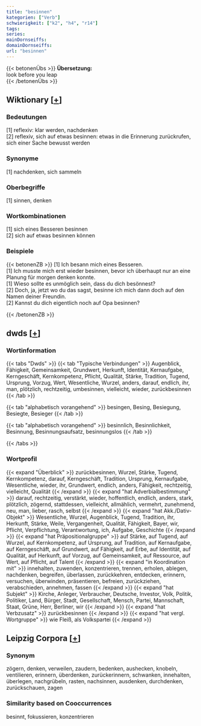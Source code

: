 ```yaml
---
title: "besinnen"
kategorien: ["Verb"]
schwierigkeit: ["k2", "h4", "r14"]
tags:
series:
mainDornseiffs:
domainDornseiffs:
url: "besinnen"
---
```


{{< betonenÜbs >}}
**Übersetzung:**  
look before you leap  
{{< /betonenÜbs >}}

## Wiktionary [[+](https://de.wiktionary.org/wiki/besinnen)]

### Bedeutungen
[1] reflexiv: klar werden, nachdenken  
[2] reflexiv, sich auf etwas besinnen: etwas in die Erinnerung zurückrufen, sich einer Sache bewusst werden  

### Synonyme
[1] nachdenken, sich sammeln  

### Oberbegriffe
[1] sinnen, denken  

### Wortkombinationen
[1] sich eines Besseren besinnen  
[2] sich auf etwas besinnen können  

### Beispiele
{{< betonenZB >}}
[1] Ich besann mich eines Besseren.  
[1] Ich musste mich erst wieder besinnen, bevor ich überhaupt nur an eine Planung für morgen denken konnte.  
[1] Wieso sollte es unmöglich sein, dass du dich besönnest?  
[2] Doch, ja, jetzt wo du das sagst, besinne ich mich dann doch auf den Namen deiner Freundin.  
[2] Kannst du dich eigentlich noch auf Opa besinnen?  

{{< /betonenZB >}}


## dwds [[+](https://www.dwds.de/wb/besinnen)]

### Wortinformation
{{< tabs "Dwds" >}}
{{< tab "Typische Verbindungen" >}}
Augenblick, Fähigkeit, Gemeinsamkeit, Grundwert, Herkunft, Identität, Kernaufgabe, Kerngeschäft, Kernkompetenz, Pflicht, Qualität, Stärke, Tradition, Tugend, Ursprung, Vorzug, Wert, Wesentliche, Wurzel, anders, darauf, endlich, ihr, man, plötzlich, rechtzeitig, umbesinnen, vielleicht, wieder, zurückbesinnen
{{< /tab >}}

{{< tab "alphabetisch vorangehend" >}}
besingen, Besing, Besiegung, Besiegte, Besieger
{{< /tab >}}

{{< tab "alphabetisch vorangehend" >}}
besinnlich, Besinnlichkeit, Besinnung, Besinnungsaufsatz, besinnungslos
{{< /tab >}}

{{< /tabs >}}

### Wortprofil
{{< expand "Überblick" >}} zurückbesinnen, Wurzel, Stärke, Tugend, Kernkompetenz, darauf, Kerngeschäft, Tradition, Ursprung, Kernaufgabe, Wesentliche, wieder, ihr, Grundwert, endlich, anders, Fähigkeit, rechtzeitig, vielleicht, Qualität {{< /expand >}}
{{< expand "hat Adverbialbestimmung" >}} darauf, rechtzeitig, verstärkt, wieder, hoffentlich, endlich, anders, stark, plötzlich, zögernd, stattdessen, vielleicht, allmählich, vermehrt, zunehmend, neu, man, lieber, rasch, selbst {{< /expand >}}
{{< expand "hat Akk./Dativ-Objekt" >}} Wesentliche, Wurzel, Augenblick, Tugend, Tradition, ihr, Herkunft, Stärke, Weile, Vergangenheit, Qualität, Fähigkeit, Bayer, wir, Pflicht, Verpflichtung, Verantwortung, ich, Aufgabe, Geschichte {{< /expand >}}
{{< expand "hat Präpositionalgruppe" >}} auf Stärke, auf Tugend, auf Wurzel, auf Kernkompetenz, auf Ursprung, auf Tradition, auf Kernaufgabe, auf Kerngeschäft, auf Grundwert, auf Fähigkeit, auf Erbe, auf Identität, auf Qualität, auf Herkunft, auf Vorzug, auf Gemeinsamkeit, auf Ressource, auf Wert, auf Pflicht, auf Talent {{< /expand >}}
{{< expand "in Koordination mit" >}} innehalten, zuwenden, konzentrieren, trennen, erholen, ablegen, nachdenken, begreifen, überlassen, zurückkehren, entdecken, erinnern, versuchen, überwinden, präsentieren, befreien, zurückziehen, verabschieden, annehmen, fassen {{< /expand >}}
{{< expand "hat Subjekt" >}} Kirche, Anleger, Verbraucher, Deutsche, Investor, Volk, Politik, Politiker, Land, Bürger, Stadt, Gesellschaft, Mensch, Partei, Mannschaft, Staat, Grüne, Herr, Berliner, wir {{< /expand >}}
{{< expand "hat Verbzusatz" >}} zurückbesinnen {{< /expand >}}
{{< expand "hat vergl. Wortgruppe" >}} wie Fleiß, als Volkspartei {{< /expand >}}

## Leipzig Corpora [[+](https://corpora.uni-leipzig.de/en/res?word=besinnen&corpusId=deu_newscrawl-public_2018)]


### Synonym
zögern, denken, verweilen, zaudern, bedenken, aushecken, knobeln, ventilieren, erinnern, überdenken, zurückerinnern, schwanken, innehalten, überlegen, nachgrübeln, rasten, nachsinnen, ausdenken, durchdenken, zurückschauen, zagen


### Similarity based on Cooccurrences
besinnt, fokussieren, konzentrieren

